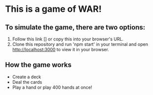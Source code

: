 # This is a game of WAR!

## To simulate the game, there are two options:
   1. Follow this link [] or copy this into your browser's URL.
   2. Clone this repository and run 'npm start' in your terminal and open [http://localhost:3000](http://localhost:3000) to view it in your browser.

## How the game works
 - Create a deck
 - Deal the cards
 - Play a hand or play 400 hands at once!


